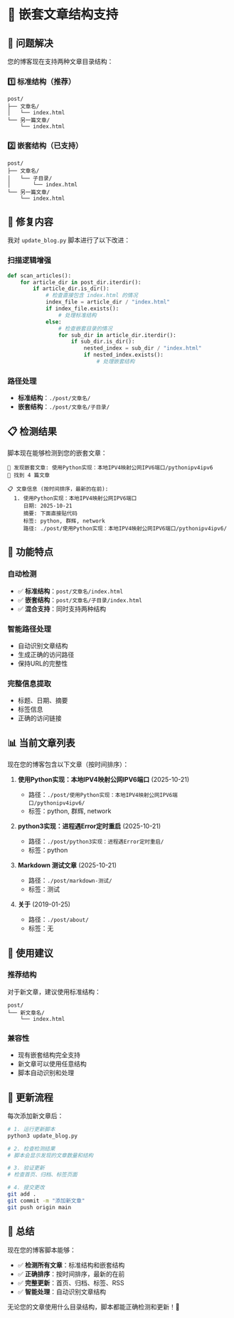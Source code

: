 # 📁 嵌套文章结构支持

## 🔧 问题解决

您的博客现在支持两种文章目录结构：

### 1️⃣ 标准结构（推荐）
```
post/
├── 文章名/
│   └── index.html
└── 另一篇文章/
    └── index.html
```

### 2️⃣ 嵌套结构（已支持）
```
post/
├── 文章名/
│   └── 子目录/
│       └── index.html
└── 另一篇文章/
    └── index.html
```

## 🎯 修复内容

我对 `update_blog.py` 脚本进行了以下改进：

### 扫描逻辑增强
```python
def scan_articles():
    for article_dir in post_dir.iterdir():
        if article_dir.is_dir():
            # 检查直接包含 index.html 的情况
            index_file = article_dir / "index.html"
            if index_file.exists():
                # 处理标准结构
            else:
                # 检查嵌套目录的情况
                for sub_dir in article_dir.iterdir():
                    if sub_dir.is_dir():
                        nested_index = sub_dir / "index.html"
                        if nested_index.exists():
                            # 处理嵌套结构
```

### 路径处理
- **标准结构**：`./post/文章名/`
- **嵌套结构**：`./post/文章名/子目录/`

## 📋 检测结果

脚本现在能够检测到您的嵌套文章：

```
📁 发现嵌套文章: 使用Python实现：本地IPV4映射公网IPV6端口/pythonipv4ipv6
📖 找到 4 篇文章

📋 文章信息 (按时间排序，最新的在前):
  1. 使用Python实现：本地IPV4映射公网IPV6端口
     日期: 2025-10-21
     摘要: 下面直接贴代码
     标签: python, 群辉, network
     路径: ./post/使用Python实现：本地IPV4映射公网IPV6端口/pythonipv4ipv6/
```

## 🚀 功能特点

### 自动检测
- ✅ **标准结构**：`post/文章名/index.html`
- ✅ **嵌套结构**：`post/文章名/子目录/index.html`
- ✅ **混合支持**：同时支持两种结构

### 智能路径处理
- 自动识别文章结构
- 生成正确的访问路径
- 保持URL的完整性

### 完整信息提取
- 标题、日期、摘要
- 标签信息
- 正确的访问链接

## 📊 当前文章列表

现在您的博客包含以下文章（按时间排序）：

1. **使用Python实现：本地IPV4映射公网IPV6端口** (2025-10-21)
   - 路径：`./post/使用Python实现：本地IPV4映射公网IPV6端口/pythonipv4ipv6/`
   - 标签：python, 群辉, network

2. **python3实现：进程遇Error定时重启** (2025-10-21)
   - 路径：`./post/python3实现：进程遇Error定时重启/`
   - 标签：python

3. **Markdown 测试文章** (2025-10-21)
   - 路径：`./post/markdown-测试/`
   - 标签：测试

4. **关于** (2019-01-25)
   - 路径：`./post/about/`
   - 标签：无

## 🎯 使用建议

### 推荐结构
对于新文章，建议使用标准结构：
```
post/
└── 新文章名/
    └── index.html
```

### 兼容性
- 现有嵌套结构完全支持
- 新文章可以使用任意结构
- 脚本自动识别和处理

## 🔄 更新流程

每次添加新文章后：

```bash
# 1. 运行更新脚本
python3 update_blog.py

# 2. 检查检测结果
# 脚本会显示发现的文章数量和结构

# 3. 验证更新
# 检查首页、归档、标签页面

# 4. 提交更改
git add .
git commit -m "添加新文章"
git push origin main
```

## 🎉 总结

现在您的博客脚本能够：

- ✅ **检测所有文章**：标准结构和嵌套结构
- ✅ **正确排序**：按时间排序，最新的在前
- ✅ **完整更新**：首页、归档、标签、RSS
- ✅ **智能处理**：自动识别文章结构

无论您的文章使用什么目录结构，脚本都能正确检测和更新！🚀

